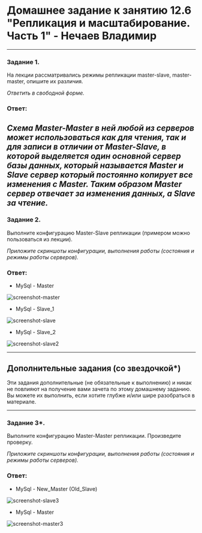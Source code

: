 # Домашнее задание к занятию 12.6 "Репликация и масштабирование. Часть 1" - Нечаев Владимир

---

### Задание 1.

На лекции рассматривались режимы репликации master-slave, master-master, опишите их различия.

*Ответить в свободной форме.*

### Ответ:

*Схема Master-Master в ней любой из серверов может использоваться как для чтения, так и для записи в отличии от Master-Slave, в которой выделяется один основной сервер базы данных, который называется Master и Slave сервер который постоянно копирует все изменения с Master. Таким образом Master сервер отвечает за изменения данных, а Slave за чтение.*
---

### Задание 2.

Выполните конфигурацию Master-Slave репликации (примером можно пользоваться из лекции).

*Приложите скриншоты конфигурации, выполнения работы (состояния и режимы работы серверов).*

### Ответ:

+ MySql - Master

![screenshot-master](https://github.com/vanechaev/study/blob/main/SDB-12/images/12.6/%D0%B8%D0%B7%D0%BE%D0%B1%D1%80%D0%B0%D0%B6%D0%B5%D0%BD%D0%B8%D0%B5_2022-12-07_144945791.png)

+ MySql - Slave_1

![screenshot-slave](https://github.com/vanechaev/study/blob/main/SDB-12/images/12.6/%D0%B8%D0%B7%D0%BE%D0%B1%D1%80%D0%B0%D0%B6%D0%B5%D0%BD%D0%B8%D0%B5_2022-12-07_145418954.png)

+ MySql - Slave_2

![screenshot-slave2](https://github.com/vanechaev/study/blob/main/SDB-12/images/12.6/%D0%B8%D0%B7%D0%BE%D0%B1%D1%80%D0%B0%D0%B6%D0%B5%D0%BD%D0%B8%D0%B5_2022-12-07_145645261.png)

---

## Дополнительные задания (со звездочкой*)

Эти задания дополнительные (не обязательные к выполнению) и никак не повлияют на получение вами зачета по этому домашнему заданию. Вы можете их выполнить, если хотите глубже и/или шире разобраться в материале.

---

### Задание 3*. 

Выполните конфигурацию Master-Master репликации. Произведите проверку.

*Приложите скриншоты конфигурации, выполнения работы (состояния и режимы работы серверов).*

### Ответ:

+ MySql - New_Master (Old_Slave)

![screenshot-slave3](https://github.com/vanechaev/study/blob/main/SDB-12/images/12.6/%D0%B8%D0%B7%D0%BE%D0%B1%D1%80%D0%B0%D0%B6%D0%B5%D0%BD%D0%B8%D0%B5_2022-12-07_151613225.png)

+ MySql - Master

![screenshot-master3](https://github.com/vanechaev/study/blob/main/SDB-12/images/12.6/%D0%B8%D0%B7%D0%BE%D0%B1%D1%80%D0%B0%D0%B6%D0%B5%D0%BD%D0%B8%D0%B5_2022-12-07_151858086.png)
